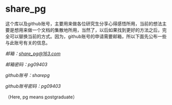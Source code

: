 # share_pg
这个库以及github账号，主要用来做各位研究生分享心得感悟所用，当前的想法主要是想用来做一个文档的集散地所用，当然了，以后如果找到更好的方法之后，完全可以替换当前的方式。因为，github账号的申请需要邮箱，所以下面先公布一些与此账号有关的信息。

*邮箱：share_pg@163.com*

*邮箱密码：pg09403*

*github账号：sharepg*

*github账号密码：pg09403*

（Here, pg means <u>p</u>ost<u>g</u>raduate）
